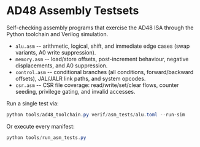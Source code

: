 # AD48 Assembly Testsets

Self-checking assembly programs that exercise the AD48 ISA through the Python toolchain and Verilog simulation.

- `alu.asm` -- arithmetic, logical, shift, and immediate edge cases (swap variants, A0 write suppression).
- `memory.asm` -- load/store offsets, post-increment behaviour, negative displacements, and A0 suppression.
- `control.asm` -- conditional branches (all conditions, forward/backward offsets), JAL/JALR link paths, and system opcodes.
- `csr.asm` -- CSR file coverage: read/write/set/clear flows, counter seeding, privilege gating, and invalid accesses.

Run a single test via:

```powershell
python tools/ad48_toolchain.py verif/asm_tests/alu.toml --run-sim
```

Or execute every manifest:

```powershell
python tools/run_asm_tests.py
```
